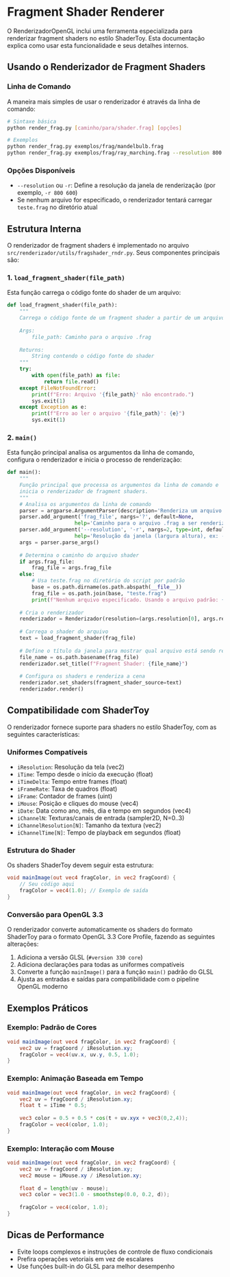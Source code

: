 # Fragment Shader Renderer

O RenderizadorOpenGL inclui uma ferramenta especializada para renderizar fragment shaders no estilo ShaderToy. Esta documentação explica como usar esta funcionalidade e seus detalhes internos.

## Usando o Renderizador de Fragment Shaders

### Linha de Comando

A maneira mais simples de usar o renderizador é através da linha de comando:

```bash
# Sintaxe básica
python render_frag.py [caminho/para/shader.frag] [opções]

# Exemplos
python render_frag.py exemplos/frag/mandelbulb.frag
python render_frag.py exemplos/frag/ray_marching.frag --resolution 800 600
```

### Opções Disponíveis

- `--resolution` ou `-r`: Define a resolução da janela de renderização (por exemplo, `-r 800 600`)
- Se nenhum arquivo for especificado, o renderizador tentará carregar `teste.frag` no diretório atual

## Estrutura Interna

O renderizador de fragment shaders é implementado no arquivo `src/renderizador/utils/fragshader_rndr.py`. Seus componentes principais são:

### 1. `load_fragment_shader(file_path)`

Esta função carrega o código fonte do shader de um arquivo:

```python
def load_fragment_shader(file_path):
    """
    Carrega o código fonte de um fragment shader a partir de um arquivo.
    
    Args:
        file_path: Caminho para o arquivo .frag
        
    Returns:
        String contendo o código fonte do shader
    """
    try:
        with open(file_path) as file:
            return file.read()
    except FileNotFoundError:
        print(f"Erro: Arquivo '{file_path}' não encontrado.")
        sys.exit(1)
    except Exception as e:
        print(f"Erro ao ler o arquivo '{file_path}': {e}")
        sys.exit(1)
```

### 2. `main()`

Esta função principal analisa os argumentos da linha de comando, configura o renderizador e inicia o processo de renderização:

```python
def main():
    """
    Função principal que processa os argumentos da linha de comando e 
    inicia o renderizador de fragment shaders.
    """
    # Analisa os argumentos da linha de comando
    parser = argparse.ArgumentParser(description='Renderiza um arquivo de fragment shader usando OpenGL.')
    parser.add_argument('frag_file', nargs='?', default=None, 
                      help='Caminho para o arquivo .frag a ser renderizado')
    parser.add_argument('--resolution', '-r', nargs=2, type=int, default=[600, 400],
                      help='Resolução da janela (largura altura), ex: -r 800 600')
    args = parser.parse_args()
    
    # Determina o caminho do arquivo shader
    if args.frag_file:
        frag_file = args.frag_file
    else:
        # Usa teste.frag no diretório do script por padrão
        base = os.path.dirname(os.path.abspath(__file__))
        frag_file = os.path.join(base, "teste.frag")
        print(f"Nenhum arquivo especificado. Usando o arquivo padrão: {frag_file}")
    
    # Cria o renderizador
    renderizador = Renderizador(resolution=(args.resolution[0], args.resolution[1]), lock_mouse=False)
   
    # Carrega o shader do arquivo
    text = load_fragment_shader(frag_file)
    
    # Define o título da janela para mostrar qual arquivo está sendo renderizado
    file_name = os.path.basename(frag_file)
    renderizador.set_title(f"Fragment Shader: {file_name}")
    
    # Configura os shaders e renderiza a cena
    renderizador.set_shaders(fragment_shader_source=text)
    renderizador.render()
```

## Compatibilidade com ShaderToy

O renderizador fornece suporte para shaders no estilo ShaderToy, com as seguintes características:

### Uniformes Compatíveis

- `iResolution`: Resolução da tela (vec2)
- `iTime`: Tempo desde o início da execução (float)
- `iTimeDelta`: Tempo entre frames (float)
- `iFrameRate`: Taxa de quadros (float)
- `iFrame`: Contador de frames (uint)
- `iMouse`: Posição e cliques do mouse (vec4)
- `iDate`: Data como ano, mês, dia e tempo em segundos (vec4)
- `iChannelN`: Texturas/canais de entrada (sampler2D, N=0..3)
- `iChannelResolution[N]`: Tamanho da textura (vec2)
- `iChannelTime[N]`: Tempo de playback em segundos (float)

### Estrutura do Shader

Os shaders ShaderToy devem seguir esta estrutura:

```glsl
void mainImage(out vec4 fragColor, in vec2 fragCoord) {
    // Seu código aqui
    fragColor = vec4(1.0); // Exemplo de saída
}
```

### Conversão para OpenGL 3.3

O renderizador converte automaticamente os shaders do formato ShaderToy para o formato OpenGL 3.3 Core Profile, fazendo as seguintes alterações:

1. Adiciona a versão GLSL (`#version 330 core`)
2. Adiciona declarações para todas as uniformes compatíveis
3. Converte a função `mainImage()` para a função `main()` padrão do GLSL
4. Ajusta as entradas e saídas para compatibilidade com o pipeline OpenGL moderno

## Exemplos Práticos

### Exemplo: Padrão de Cores

```glsl
void mainImage(out vec4 fragColor, in vec2 fragCoord) {
    vec2 uv = fragCoord / iResolution.xy;
    fragColor = vec4(uv.x, uv.y, 0.5, 1.0);
}
```

### Exemplo: Animação Baseada em Tempo

```glsl
void mainImage(out vec4 fragColor, in vec2 fragCoord) {
    vec2 uv = fragCoord / iResolution.xy;
    float t = iTime * 0.5;
    
    vec3 color = 0.5 + 0.5 * cos(t + uv.xyx + vec3(0,2,4));
    fragColor = vec4(color, 1.0);
}
```

### Exemplo: Interação com Mouse

```glsl
void mainImage(out vec4 fragColor, in vec2 fragCoord) {
    vec2 uv = fragCoord / iResolution.xy;
    vec2 mouse = iMouse.xy / iResolution.xy;
    
    float d = length(uv - mouse);
    vec3 color = vec3(1.0 - smoothstep(0.0, 0.2, d));
    
    fragColor = vec4(color, 1.0);
}
```

## Dicas de Performance

- Evite loops complexos e instruções de controle de fluxo condicionais
- Prefira operações vetoriais em vez de escalares
- Use funções built-in do GLSL para melhor desempenho